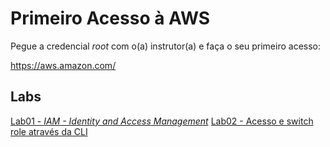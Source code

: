 # Primeiro Acesso à AWS

Pegue a credencial _root_ com o(a) instrutor(a) e faça o seu primeiro acesso:

https://aws.amazon.com/

## Labs
[Lab01 - _IAM - Identity and Access Management_](lab01.md)
[Lab02 - Acesso e switch role através da CLI](lab02.md)